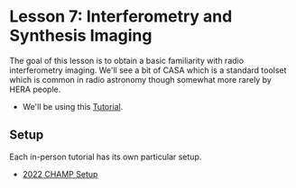 # Lesson 7: Interferometry and Synthesis Imaging

The goal of this lesson is to obtain a basic familiarity with radio interferometry imaging. We'll see a bit of CASA which is a standard toolset which is common in radio astronomy though somewhat more rarely by HERA people. 


* We'll be using this [Tutorial](HERA_CHAMP_Interferometry_tutorial.md).

## Setup
Each in-person tutorial has its own particular setup.
* [2022 CHAMP Setup](2022_Setup.md) 


